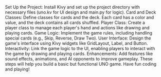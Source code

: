 Set Up the Project: Install Kivy and set up the project directory with necessary files (uno.kv for UI design and main.py for logic).
Card and Deck Classes: Define classes for cards and the deck. Each card has a color and value, and the deck contains all cards shuffled.
Player Class: Create a player class to manage each player's hand and actions like drawing and playing cards.
Game Logic: Implement the game rules, including handling special cards (e.g., Skip, Reverse, Draw Two).
User Interface: Design the game's interface using Kivy widgets like GridLayout, Label, and Button.
Interactivity: Link the game logic to the UI, enabling players to interact with the game by drawing and playing cards.
Enhancements: Add features like sound effects, animations, and AI opponents to improve gameplay.
These steps will help you build a basic but functional UNO game. Have fun coding and playing!
